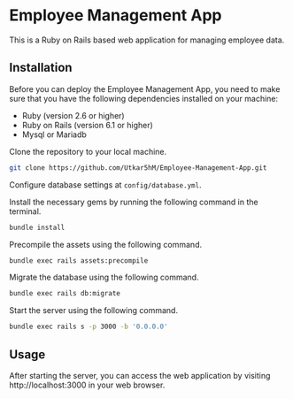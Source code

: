 # Employee Management App
This is a Ruby on Rails based web application for managing employee data.

## Installation

Before you can deploy the Employee Management App, you need to make sure that you have the following dependencies installed on your machine:

- Ruby (version 2.6 or higher)
- Ruby on Rails (version 6.1 or higher)
- Mysql or Mariadb

Clone the repository to your local machine.
```bash
git clone https://github.com/Utkar5hM/Employee-Management-App.git
```

Configure database settings at `config/database.yml`.

Install the necessary gems by running the following command in the terminal.
```bash
bundle install
```
Precompile the assets using the following command.
```bash
bundle exec rails assets:precompile
```
Migrate the database using the following command.
```bash
bundle exec rails db:migrate
```
Start the server using the following command.
```bash
bundle exec rails s -p 3000 -b '0.0.0.0'
```

## Usage

After starting the server, you can access the web application by visiting http://localhost:3000 in your web browser.

